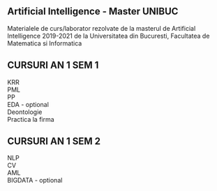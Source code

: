 ## Artificial Intelligence - Master UNIBUC

Materialele de curs/laborator rezolvate de la masterul de Artificial Intelligence 2019-2021 de la Universitatea din Bucuresti, Facultatea de Matematica si Informatica

## CURSURI AN 1 SEM 1
KRR  
PML  
PP  
EDA - optional  
Deontologie  
Practica la firma  

## CURSURI AN 1 SEM 2
NLP  
CV  
AML  
BIGDATA - optional